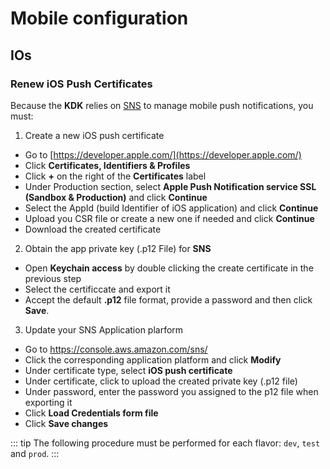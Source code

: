 # Mobile configuration

## IOs

### Renew iOS Push Certificates

Because the **KDK** relies on [SNS](https://aws.amazon.com/sns/?nc1=h_ls&whats-new-cards.sort-by=item.additionalFields.postDateTime&whats-new-cards.sort-order=desc) to manage mobile push notifications, you must:

1. Create a new iOS push certificate

 - Go to  [https://developer.apple.com/](https://developer.apple.com/)
 - Click **Certificates, Identifiers & Profiles**
 - Click **+** on the right of the **Certificates** label
 - Under Production section, select **Apple Push Notification service SSL (Sandbox & Production)** and click **Continue** 
 - Select the AppId (build Identifier of iOS application) and click **Continue** 
 - Upload you CSR file or create a new one if needed and click **Continue** 
 - Download the created certificate 

2. Obtain the app private key (.p12 File) for **SNS**

 - Open **Keychain access** by double clicking the create certificate in the previous step
 - Select the certificcate and export it 
 - Accept the default **.p12** file format, provide a password and then click **Save**.

3. Update your SNS Application plarform

 - Go to https://console.aws.amazon.com/sns/
 - Click the corresponding application platform and click **Modify**
 - Under certificate type, select **iOS push certificate**
 - Under certificate, click to upload the created private key (.p12 file)
 - Under password, enter the password you assigned to the p12 file when exporting it
 - Click **Load Credentials form file**
 - Click **Save changes**

::: tip
The following procedure must be performed for each flavor: `dev`, `test` and `prod`.
:::
